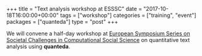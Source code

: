 +++
title = "Text analysis workshop at ESSSC"
date = "2017-10-18T16:00:00+00:00"
tags = ["workshop"]
categories = ["training", "event"]
packages = ["quanteda"]
type = "post"
+++

We will convene a half-day workshop at [European Symposium Series on Societal Challenges in Computational Social Science](http://symposium.computationalsocialscience.eu/) on quantitative text analysis using **quanteda**.
